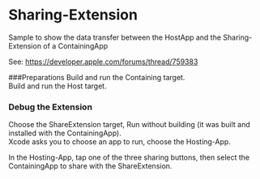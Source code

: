 # Sharing-Extension
Sample to show the data transfer between the HostApp and the Sharing-Extension of a ContainingApp

See: https://developer.apple.com/forums/thread/759383

###Preparations
Build and run the Containing target.  
Build and run the Host target.


### Debug the Extension
Choose the ShareExtension target, Run without building (it was built and installed with the ContainingApp).  
Xcode asks you to choose an app to run, choose the Hosting-App.

In the Hosting-App, tap one of the three sharing buttons, then select the ContainingApp to share with the ShareExtension.
